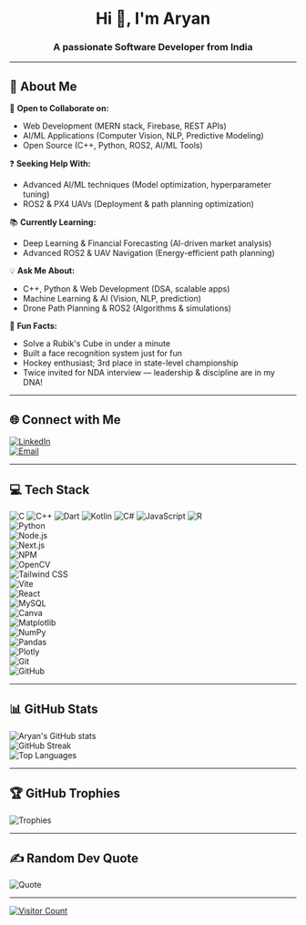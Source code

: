 <h1 align="center">Hi 👋, I'm Aryan</h1>
<h3 align="center">A passionate Software Developer from India</h3>

---

## 💫 About Me

🤝 **Open to Collaborate on:**  
- Web Development (MERN stack, Firebase, REST APIs)  
- AI/ML Applications (Computer Vision, NLP, Predictive Modeling)  
- Open Source (C++, Python, ROS2, AI/ML Tools)  

❓ **Seeking Help With:**  
- Advanced AI/ML techniques (Model optimization, hyperparameter tuning)  
- ROS2 & PX4 UAVs (Deployment & path planning optimization)  

📚 **Currently Learning:**  
- Deep Learning & Financial Forecasting (AI-driven market analysis)  
- Advanced ROS2 & UAV Navigation (Energy-efficient path planning)  

💡 **Ask Me About:**  
- C++, Python & Web Development (DSA, scalable apps)  
- Machine Learning & AI (Vision, NLP, prediction)  
- Drone Path Planning & ROS2 (Algorithms & simulations)  

🎉 **Fun Facts:**  
- Solve a Rubik's Cube in under a minute  
- Built a face recognition system just for fun  
- Hockey enthusiast; 3rd place in state-level championship  
- Twice invited for NDA interview — leadership & discipline are in my DNA!  

---

## 🌐 Connect with Me

[![LinkedIn](https://img.shields.io/badge/LinkedIn-%230077B5.svg?logo=linkedin&logoColor=white)](https://www.linkedin.com/in/aryan-1b8059276)  
[![Email](https://img.shields.io/badge/Email-D14836?logo=gmail&logoColor=white)](mailto:aryanmalik20197@gmail.com)

---

## 💻 Tech Stack

![C](https://img.shields.io/badge/C-%2300599C.svg?style=for-the-badge&logo=c&logoColor=white) 
![C++](https://img.shields.io/badge/C++-%2300599C.svg?style=for-the-badge&logo=c%2B%2B&logoColor=white) 
![Dart](https://img.shields.io/badge/Dart-%230175C2.svg?style=for-the-badge&logo=dart&logoColor=white) 
![Kotlin](https://img.shields.io/badge/Kotlin-%237F52FF.svg?style=for-the-badge&logo=kotlin&logoColor=white) 
![C#](https://img.shields.io/badge/C%23-%23239120.svg?style=for-the-badge&logo=csharp&logoColor=white) 
![JavaScript](https://img.shields.io/badge/JavaScript-%23323330.svg?style=for-the-badge&logo=javascript&logoColor=%23F7DF1E) 
![R](https://img.shields.io/badge/R-%23276DC3.svg?style=for-the-badge&logo=r&logoColor=white)  
![Python](https://img.shields.io/badge/Python-3670A0?style=for-the-badge&logo=python&logoColor=ffdd54)  
![Node.js](https://img.shields.io/badge/Node.js-6DA55F.svg?style=for-the-badge&logo=node.js&logoColor=white)  
![Next.js](https://img.shields.io/badge/Next-black.svg?style=for-the-badge&logo=next.js&logoColor=white)  
![NPM](https://img.shields.io/badge/NPM-%23CB3837.svg?style=for-the-badge&logo=npm&logoColor=white)  
![OpenCV](https://img.shields.io/badge/OpenCV-%23000000.svg?style=for-the-badge&logo=opencv&logoColor=white)  
![Tailwind CSS](https://img.shields.io/badge/TailwindCSS-%2338B2AC.svg?style=for-the-badge&logo=tailwind-css&logoColor=white)  
![Vite](https://img.shields.io/badge/Vite-%23646CFF.svg?style=for-the-badge&logo=vite&logoColor=white)  
![React](https://img.shields.io/badge/React-%2320232a.svg?style=for-the-badge&logo=react&logoColor=%2361DAFB)  
![MySQL](https://img.shields.io/badge/MySQL-4479A1.svg?style=for-the-badge&logo=mysql&logoColor=white)  
![Canva](https://img.shields.io/badge/Canva-%2300C4CC.svg?style=for-the-badge&logo=canva&logoColor=white)  
![Matplotlib](https://img.shields.io/badge/Matplotlib-%23ffffff.svg?style=for-the-badge&logo=matplotlib&logoColor=black)  
![NumPy](https://img.shields.io/badge/NumPy-%23013243.svg?style=for-the-badge&logo=numpy&logoColor=white)  
![Pandas](https://img.shields.io/badge/Pandas-%23150458.svg?style=for-the-badge&logo=pandas&logoColor=white)  
![Plotly](https://img.shields.io/badge/Plotly-%233F4F75.svg?style=for-the-badge&logo=plotly&logoColor=white)  
![Git](https://img.shields.io/badge/Git-%23F05033.svg?style=for-the-badge&logo=git&logoColor=white)  
![GitHub](https://img.shields.io/badge/GitHub-%23121011.svg?style=for-the-badge&logo=github&logoColor=white)

---

## 📊 GitHub Stats

![Aryan's GitHub stats](https://github-readme-stats.vercel.app/api?username=ARYAN-ark-1&theme=dark&show_icons=true)  
![GitHub Streak](https://github-readme-streak-stats.herokuapp.com/?user=ARYAN-ark-1&theme=dark)  
![Top Languages](https://github-readme-stats.vercel.app/api/top-langs/?username=ARYAN-ark-1&theme=dark&layout=compact)

---

## 🏆 GitHub Trophies

![Trophies](https://github-profile-trophy.vercel.app/?username=ARYAN-ark-1&theme=radical&no-bg=true)

---

## ✍️ Random Dev Quote

![Quote](https://quotes-github-readme.vercel.app/api?type=horizontal&theme=gruvbox)

---

[![Visitor Count](https://visitcount.itsvg.in/api?id=ARYAN-ark-1&icon=0&color=0)](https://visitcount.itsvg.in)

